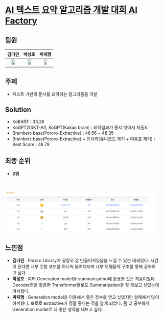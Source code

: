 # [AI 텍스트 요약 알고리즘 개발 대회 AI Factory](http://aifactory.space/competition/detail/1923)

## 팀원
|김다인|박성호|박재형|
| :---: | :---: | :---: |
| <a href="https://github.com/danny980521" height="5" width="10" target="_blank"><img src="https://avatars.githubusercontent.com/u/77524474?v=4" width="50%" height="50%"> | <a href="https://github.com/naem1023" height="5" width="10" target="_blank"><img src="https://avatars.githubusercontent.com/u/11407756?v=4" width="50%" height="50%">| <a href="https://github.com/Jay-Ppark" height="5" width="10" target="_blank"><img src="https://avatars.githubusercontent.com/u/29303223?v=4" width="50%" height="50%">|

## 주제
- 텍스트 기반의 문서를 요약하는 알고리즘을 개발  
## Solution
- KoBART : 33.26  
- KoGPT2(SKT-AI), KoGPT(Kakao brain) : 요약결과가 좋지 않아서 제출X  
- Brainbert-base(Pororo-Extractive) : 46.56 ~ 48.35  
- Brainbert-base(Pororo-Extractive) + 전처리(유니코드 제거 + 따옴표 제거) : Best Score : 48.79

## 최종 순위
- **2위**  
<br>
  
![image](./images/2021-12-22-15-01-56.png)

## 느낀점
- **김다인** : Pororo Library가 굉장히 잘 만들어져있음을 느낄 수 있는 대회였다. 시간이 된다면 내부 깃헙 코드를 하나씩 들여다보며 내부 모델들의 구조를 통해 공부하고 싶다.
- **박성호** : 여러 Generation model을 summarizatino에 활용한 것은 처음이었다. Decoder만을 활용한 Transformer들로도 Summarization을 잘 해보고 싶었는데 아쉬웠다.
- **박재형** : Generation model을 이용해서 좋은 점수를 얻고 싶었지만 실패해서 많이 아쉬웠다. 뽀로로 extractive가 정말 좋다는 것을 알게 되었다. 좀 더 공부해서 Generation model로 더 좋은 성적을 내보고 싶다.  
